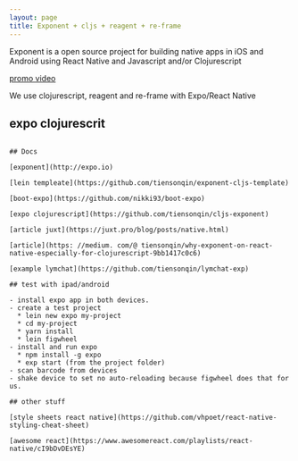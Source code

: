 ```yaml
---
layout: page
title: Exponent + cljs + reagent + re-frame
---
```


Exponent is a open source project for building native apps in iOS and Android using React Native and Javascript and/or Clojurescript

[promo video](https://www.youtube.com/watch?v=IQI9aUlouMI)



We use clojurescript, reagent and re-frame with Expo/React Native


## expo clojurescrit 

``` lein new expo demo

## Docs

[exponent](http://expo.io)

[lein templeate](https://github.com/tiensonqin/exponent-cljs-template)

[boot-expo](https://github.com/nikki93/boot-expo)

[expo clojurescript](https://github.com/tiensonqin/cljs-exponent)

[article juxt](https://juxt.pro/blog/posts/native.html)

[article](https: //medium. com/@ tiensonqin/why-exponent-on-react-native-especially-for-clojurescript-9bb1417c0c6)

[example lymchat](https://github.com/tiensonqin/lymchat-exp)

## test with ipad/android

- install expo app in both devices.
- create a test project
  * lein new expo my-project 
  * cd my-project
  * yarn install
  * lein figwheel
- install and run expo
  * npm install -g expo
  * exp start (from the project folder)
- scan barcode from devices
- shake device to set no auto-reloading because figwheel does that for us.

## other stuff

[style sheets react native](https://github.com/vhpoet/react-native-styling-cheat-sheet)

[awesome react](https://www.awesomereact.com/playlists/react-native/cI9bDvDEsYE)
